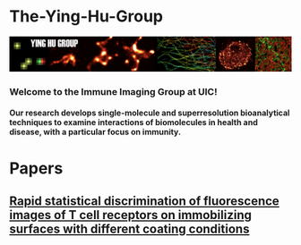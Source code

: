 # The-Ying-Hu-Group
![Ying Hu Lab Banner Image](Images/Lab-Banner.jpeg)
### Welcome to the Immune Imaging Group at UIC!    
#### Our research develops single-molecule and superresolution bioanalytical techniques to examine interactions of biomolecules in health and disease, with a particular focus on immunity.
# Papers
## [Rapid statistical discrimination of fluorescence images of T cell receptors on immobilizing surfaces with different coating conditions](https://github.com/jesse-anderson/The-Ying-Hu-Group/tree/main/SCAMPI)<a name = "Rapid statistical discrimination of fluorescence images of T cell receptors on immobilizing surfaces with different coating conditions"></a>
